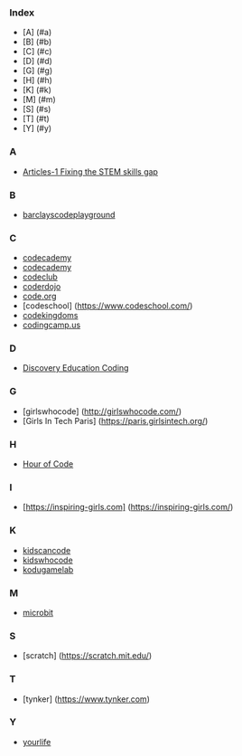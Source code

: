 
### Index
* [A] (#a)
* [B] (#b)
* [C] (#c)
* [D] (#d)
* [G] (#g)
* [H] (#h)
* [K] (#k)
* [M] (#m)
* [S] (#s)
* [T] (#t)
* [Y] (#y)


### A
* [Articles-1 Fixing the STEM skills gap](https://www.i-l-m.com/insight/inspire/2015/august/stem-skills-gap)

### B
* [barclayscodeplayground](http://barclayscodeplayground.co.uk/)

### C
* [codecademy](http://www.codecademy.com/)
* [codecademy](https://www.udemy.com/programming-for-kids-how-to-make-coding-fun/)
* [codeclub](https://www.codeclub.org.uk/)
* [coderdojo](https://coderdojo.com/)
* [code.org](http://code.org/learn)
* [codeschool] (https://www.codeschool.com/)
* [codekingdoms](http://codekingdoms.com/)
* [codingcamp.us](http://codingcamp.us/)

### D
* [Discovery Education Coding](http://coding.discoveryeducation.co.uk/)

### G
* [girlswhocode] (http://girlswhocode.com/)
* [Girls In Tech Paris] (https://paris.girlsintech.org/)

### H
* [Hour of Code](http://hourofcode.com/)

### I
* [https://inspiring-girls.com] (https://inspiring-girls.com/)

### K
* [kidscancode](http://kidscancode.org/)
* [kidswhocode](http://kidswhocode.org.uk/)
* [kodugamelab](http://www.kodugamelab.com/)

### M
* [microbit](https://www.microbit.co.uk/)

### S
* [scratch] (https://scratch.mit.edu/)


### T
 * [tynker] (https://www.tynker.com)

### Y
* [yourlife](http://yourlife.org.uk/)
